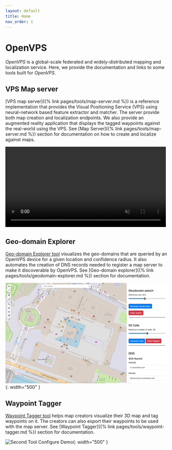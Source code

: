 ```yaml
---
layout: default
title: Home
nav_order: 1
---
```

# OpenVPS

*OpenVPS* is a global-scale federated and widely-distributed mapping and localization service. Here, we provide the documentation and links to some tools built for *OpenVPS*.

## VPS Map server

[VPS map server]({% link pages/tools/map-server.md %}) is a reference implementation that provides the Visual Positioning Service (VPS) using neural-network based feature extractor and matcher. The server provide both map creation and localization endpoints. We also provide an augmented reality application that displays the tagged waypoints against the real-world using the VPS. See [Map Server]({% link pages/tools/map-server.md %}) section for documentation on how to create and localize against maps.

<video src="/assets/videos/spatial_server.mp4" autoplay loop muted width="500"></video>

## Geo-domain Explorer

<a href="https://openvps.github.io/geo-domain-explorer/" target="_blank">Geo-domain Explorer tool</a> visualizes the geo-domains that are queried by an OpenVPS device for a given location and confidence radius. It also automates the creation of DNS records needed to register a map server to make it discoverable by OpenVPS. See [Geo-domain explorer]({% link pages/tools/geodomain-explorer.md %}) section for documentation.

![Geo Domain Creator Tool Demo](/assets/gifs/geo-domain-explorer/query.gif){: width="500" }

## Waypoint Tagger 

<a href="https://openvps.github.io/waypoint-tagger/" target="_blank">Waypoint Tagger tool</a> helps map creators visualize their 3D map and tag waypoints on it. The creators can also export their waypoints to be used with the map server. See [Waypoint Tagger]({% link pages/tools/waypoint-tagger.md %}) section for documentation.

![Second Tool Configure Demo](/assets/gifs/waypoint-tagger/load-map.gif){: width="500" }

